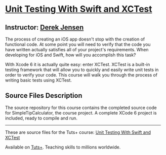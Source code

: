 # [Unit Testing With Swift and XCTest][published url]
## Instructor: [Derek Jensen][instructor url]


The process of creating an iOS app doesn't stop with the creation of functional code. At some point you will need to verify that the code you have written actually satisfies all of your project's requirements. When developing for iOS and Swift, how will you accomplish this task?  

With Xcode 6 it is actually quite easy: enter XCTest. XCTest is a built-in testing framework that will allow you to quickly and easily write unit tests in order to verify your code. This course will walk you through the process of writing basic tests using XCTest.

## Source Files Description

The source repository for this course contains the completed source code for SimpleTipCalculator, the course project. A complete XCode 6 project is included, ready to compile and run.


------

These are source files for the Tuts+ course: [Unit Testing With Swift and XCTest][published url]

Available on [Tuts+](https://tutsplus.com). Teaching skills to millions worldwide.

[published url]: https://code.tutsplus.com/courses/unit-testing-with-swift-and-xctest
[instructor url]: https://tutsplus.com/authors/derek-jensen

